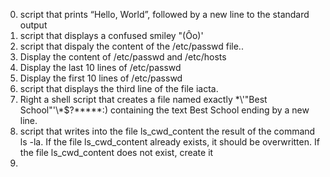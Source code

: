 0. script that prints “Hello, World”, followed by a new line to the standard output
1. script that displays a confused smiley "(Ôo)'
2. script that dispaly the content of the /etc/passwd file.. 
3. Display the content of /etc/passwd and /etc/hosts
4. Display the last 10 lines of /etc/passwd
5. Display the first 10 lines of /etc/passwd 
6.  script that displays the third line of the file iacta.
7. Right a shell script that creates a file named exactly \*\\'"Best School"\'\\*$\?\*\*\*\*\*:) containing the text Best School ending by a new line.
8. script that writes into the file ls_cwd_content the result of the command ls -la. If the file ls_cwd_content already exists, it should be overwritten. If the file ls_cwd_content does not exist, create it
9.

















